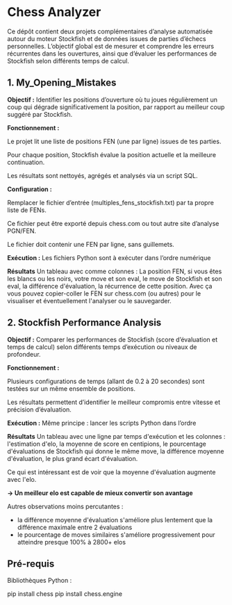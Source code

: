 # Chess Analyzer

Ce dépôt contient deux projets complémentaires d’analyse automatisée autour du moteur Stockfish et de données issues de parties d’échecs personnelles.
L’objectif global est de mesurer et comprendre les erreurs récurrentes dans les ouvertures, ainsi que d’évaluer les performances de Stockfish selon différents temps de calcul.
## 1. My_Opening_Mistakes

**Objectif :**
Identifier les positions d’ouverture où tu joues régulièrement un coup qui dégrade significativement la position, par rapport au meilleur coup suggéré par Stockfish.

**Fonctionnement :**

Le projet lit une liste de positions FEN (une par ligne) issues de tes parties.

Pour chaque position, Stockfish évalue la position actuelle et la meilleure continuation.

Les résultats sont nettoyés, agrégés et analysés via un script SQL.

**Configuration :**

Remplacer le fichier d’entrée (multiples_fens_stockfish.txt) par ta propre liste de FENs.

Ce fichier peut être exporté depuis chess.com
 ou tout autre site d’analyse PGN/FEN.

Le fichier doit contenir une FEN par ligne, sans guillemets.

**Exécution :**
Les fichiers Python sont à exécuter dans l’ordre numérique

**Résultats**
Un tableau avec comme colonnes : La position FEN, si vous êtes les blancs ou les noirs, votre move et son eval, le move de Stockfish et son eval, la différence d'évaluation, la récurrence de cette position.
Avec ça vous pouvez copier-coller le FEN sur chess.com (ou autres) pour le visualiser et éventuellement l'analyser ou le sauvegarder.

## 2. Stockfish Performance Analysis

**Objectif :**
Comparer les performances de Stockfish (score d’évaluation et temps de calcul) selon différents temps d’exécution ou niveaux de profondeur.

**Fonctionnement :**

Plusieurs configurations de temps (allant de 0.2 à 20 secondes) sont testées sur un même ensemble de positions.

Les résultats permettent d’identifier le meilleur compromis entre vitesse et précision d’évaluation.

**Exécution :**
Même principe : lancer les scripts Python dans l’ordre

**Résultats**
Un tableau avec une ligne par temps d'exécution et les colonnes : 
l'estimation d'elo, la moyenne de score en centipions, le pourcentage d'évaluations de Stockfish qui donne le même move, la différence moyenne d'évaluation, le plus grand écart d'évaluation.

Ce qui est intéressant est de voir que la moyenne d'évaluation augmente avec l'elo.

**-> Un meilleur elo est capable de mieux convertir son avantage**

Autres observations moins percutantes : 
- la différence moyenne d'évaluation s'améliore plus lentement que la différence maximale entre 2 évaluations
- le pourcentage de moves similaires s'améliore progressivement pour atteindre presque 100% à 2800+ elos

## Pré-requis

Bibliothèques Python :

pip install chess
pip install chess.engine
